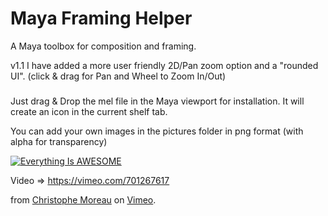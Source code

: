 # Maya Framing Helper
 A Maya toolbox for composition and framing.

v1.1
I have added a more user friendly 2D/Pan zoom option and a "rounded UI". (click & drag for Pan and Wheel to Zoom In/Out)

###
Just drag & Drop the mel file in the Maya viewport for installation. It will create an icon in the current shelf tab.

You can add your own images in the pictures folder in png format (with alpha for transparency)

[![Everything Is AWESOME](https://i.ibb.co/GVFVyqC/Maya-Framing-Assistant.jpg)](https://vimeo.com/701267617 "Maya Framing Assitant - Click to Watch!")

Video => https://vimeo.com/701267617

<p>from <a href="https://vimeo.com/user7741755">Christophe Moreau</a> on <a href="https://vimeo.com">Vimeo</a>.</p>
